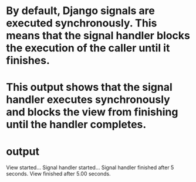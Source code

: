 # By default, Django signals are executed synchronously. This means that the signal handler blocks the execution of the caller until it finishes.

# This output shows that the signal handler executes synchronously and blocks the view from finishing until the handler completes.

# output
View started...
Signal handler started...
Signal handler finished after 5 seconds.
View finished after 5.00 seconds.
